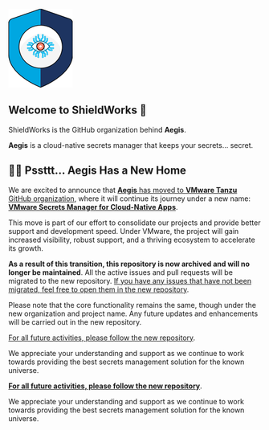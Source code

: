 ![Aegis](profile/assets/aegis-icon.png)

## Welcome to ShieldWorks 👋

ShieldWorks is the GitHub organization behind **Aegis**.

**Aegis** is a cloud-native secrets manager that keeps
your secrets… secret.

## 💁‍♀️ Pssttt… Aegis Has a New Home

We are excited to announce that [**Aegis** has moved to **VMware Tanzu**
GitHub organization][new-aegis], where it will continue its journey under a
new name: [**VMware Secrets Manager for Cloud-Native Apps**][new-aegis].

This move is part of our effort to consolidate our projects and provide
better support and development speed. Under VMware, the project will gain
increased visibility, robust support, and a thriving ecosystem to
accelerate its growth.

**As a result of this transition, this repository is now archived and will no
longer be maintained**. All the active issues and pull requests will be migrated
to the new repository. [If you have any issues that have not been migrated,
feel free to open them in the new repository][new-aegis].

Please note that the core functionality remains the same, though under
the new organization and project name. Any future updates and enhancements
will be carried out in the new repository.

[For all future activities, please follow the new repository][new-aegis].

[new-aegis]: https://github.com/vmware-tanzu/secrets-manager "VMware Secrets Manager for Cloud-Native Apps"

We appreciate your understanding and support as we continue to work towards
providing the best secrets management solution for the known universe.

[**For all future activities, please follow the new repository**][new-aegis]. 

We appreciate your understanding and support as we continue to work towards 
providing the best secrets management solution for the known universe.

[new-aegis]: https://github.com/vmware-tanzu/secrets-manager "VMware Secrets Manager for Cloud-Native Apps"


